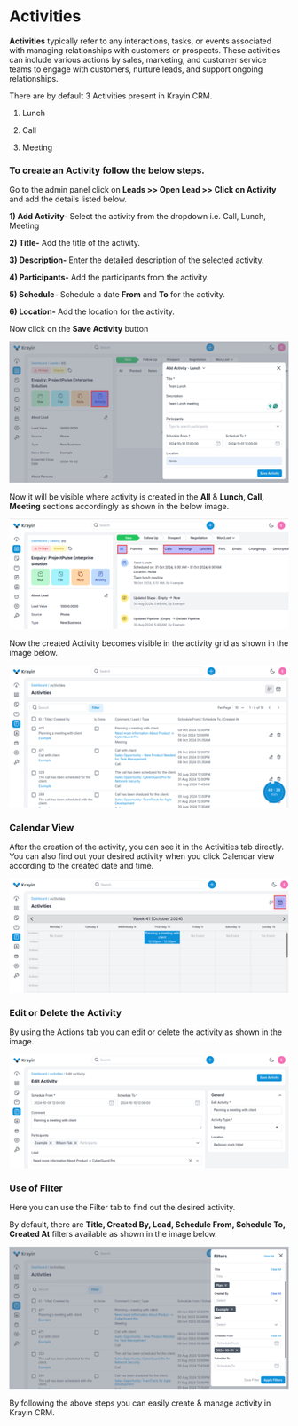 # Activities

**Activities** typically refer to any interactions, tasks, or events associated with managing relationships with customers or prospects. These activities can include various actions by sales, marketing, and customer service teams to engage with customers, nurture leads, and support ongoing relationships.

There are by default 3 Activities present in Krayin CRM.

1) Lunch

2) Call

3) Meeting

### To create an Activity follow the below steps.

Go to the admin panel click on **Leads >> Open Lead >> Click on Activity** and add the details listed below.

**1) Add Activity-** Select the activity from the dropdown i.e. Call, Lunch, Meeting

**2) Title-** Add the title of the activity.

**3) Description-** Enter the detailed description of the selected activity.

**4) Participants-** Add the participants from the activity.

**5) Schedule-** Schedule a date **From** and **To** for the activity.

**6) Location-** Add the location for the activity.

Now click on the **Save Activity** button 

 ![Create Activity](../../docs/assets/images/activity/createActivity.png)

Now it will be visible where activity is created in the **All** & **Lunch, Call, Meeting** sections accordingly as shown in the below image.

![Activity](../../docs/assets/images/activity/activity.png)

Now the created Activity becomes visible in the activity grid as shown in the image below.

 ![Create Activity](../../docs/assets/images/activity/activityGrid.png)

### Calendar View 

After the creation of the activity, you can see it in the Activities tab directly. You can also find out your desired activity when you click Calendar view according to the created date and time.

![Activity Grid](../../docs/assets/images/activity/calender.png)

### Edit or Delete the Activity

By using the Actions tab you can edit or delete the activity as shown in the image.

![Activity Grid](../../docs/assets/images/activity/editActivity.png)

### Use of Filter

Here you can use the Filter tab to find out the desired activity. 

By default, there are **Title, Created By, Lead, Schedule From, Schedule To, Created At** filters available as shown in the image below.

![Activity Grid](../../docs/assets/images/activity/filter.png)

By following the above steps you can easily create & manage activity in Krayin CRM.